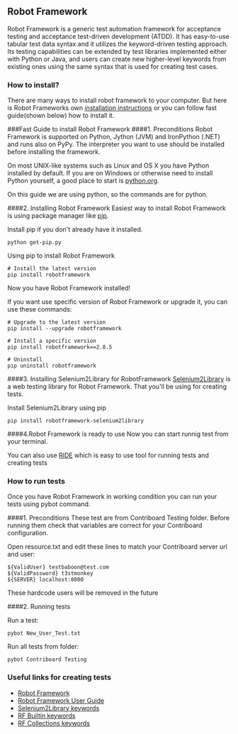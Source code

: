 ## Robot Framework

Robot Framework is a generic test automation framework for acceptance testing and acceptance test-driven development (ATDD). 
It has easy-to-use tabular test data syntax and it utilizes the keyword-driven testing approach. 
Its testing capabilities can be extended by test libraries implemented either with Python or Java, and users can create new 
higher-level keywords from existing ones using the same syntax that is used for creating test cases. 

### How to install?
  There are many ways to install robot framework to your computer. 
  But here is Robot Frameworks own [installation instructions](https://github.com/robotframework/robotframework/blob/master/INSTALL.rst) or you can follow fast guide(shown below) how to install it. 
  
###Fast Guide to install Robot Framework
####1. Preconditions
Robot Framework is supported on Python, Jython (JVM) and IronPython (.NET)
and runs also on PyPy. The interpreter you want to use should be 
installed before installing the framework.
    
On most UNIX-like systems such as Linux and OS X you have Python installed by default. 
If you are on Windows or otherwise need to install Python yourself, 
a good place to start is [python.org](http://python.org).

On this guide we are using python, so the commands are for python.
   
####2. Installing Robot Framework
Easiest way to install Robot Framework is using package manager like [pip](https://pip.pypa.io/en/latest/index.html).

Install pip if you don't already have it installed.
```
python get-pip.py
```
Using pip to install Robot Framework
```
# Install the latest version
pip install robotframework
```
Now you have Robot Framework installed! 


If you want use specific version of Robot Framework or upgrade it, 
you can use these commands:
```
# Upgrade to the latest version
pip install --upgrade robotframework

# Install a specific version
pip install robotframework==2.8.5

# Uninstall
pip uninstall robotframework
```
####3. Installing Selenium2Library for RobotFramework
[Selenium2Library](https://github.com/rtomac/robotframework-selenium2library) is a web testing library for Robot Framework. That you'll be using for creating tests.

Install Selenium2Library using pip
```
pip install robotframework-selenium2library
```
####4.Robot Framework is ready to use
Now you can start runnig test from your terminal. 

You can also use [RIDE](https://github.com/robotframework/RIDE/wiki) which is easy to use tool for running tests and creating tests


### How to run tests
Once you have Robot Framework in working condition you can run your tests using pybot command.

####1. Preconditions
These test are from Contriboard Testing folder. Before running them check that variables are correct for your Contriboard configuration.

Open resource.txt and edit these lines to match your Contriboard server url and user:
```
${ValidUser} testbaboon@test.com
${ValidPassword} t3stmonkey
${SERVER} localhost:8000
```
These hardcode users will be removed in the future

####2. Running tests

Run a test:
```
pybot New_User_Test.txt
```
Run all tests from folder:
```
pybot Contriboard Testing
```
### Useful links for creating tests

- [Robot Framework](http://robotframework.org/)
- [Robot Framework User Guide](http://robotframework.org/robotframework/latest/RobotFrameworkUserGuide.html)
- [Selenium2Library keywords](https://code.google.com/p/robotframework-seleniumlibrary/wiki/LibraryDocumentation)
- [RF Builtin keywords](http://robotframework.org/robotframework/latest/libraries/BuiltIn.html)
- [RF Collections keywords](http://robotframework.org/robotframework/latest/libraries/Collections.html)

